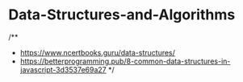 # Data-Structures-and-Algorithms

/**
 * https://www.ncertbooks.guru/data-structures/
 * https://betterprogramming.pub/8-common-data-structures-in-javascript-3d3537e69a27
 */